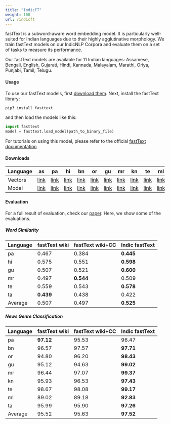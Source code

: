 ```yaml
---
title: "IndicFT"
weight: 100
url: /indicft
---
```



fastText is a subword-aware word embedding model. It is particularly well-suited for Indian languages due to their highly agglutinative morphology. We train fastText models on our IndicNLP Corpora and evaluate them on a set of tasks to measure its performance.

Our fastText models are available for 11 Indian languages:  Assamese, Bengali, English, Gujarati, Hindi, Kannada, Malayalam, Marathi, Oriya, Punjabi, Tamil, Telugu.


#### Usage

To use our fastText models, first [download them](#downloads). Next, install the fastText library:
```bash
pip3 install fasttext
```

and then load the models like this:

```python
import fasttext
model = fasttext.load_model(path_to_binary_file)
```

For tutorials on using this model, please refer to the official [fastText documentation](https://fasttext.cc/docs/en/support.html)


#### Downloads

| Language | as | pa | hi | bn | or | gu | mr | kn | te | ml | ta |
| -------- | -- | -- | -- | -- | -- | -- | -- | -- | -- | -- | -- |
| Vectors | [link](https://storage.googleapis.com/ai4bharat-public-indic-nlp-corpora/embedding-v2/indicnlp.v1.as.vec) | [link](https://storage.googleapis.com/ai4bharat-public-indic-nlp-corpora/embedding-v2/indicnlp.v1.pa.vec) | [link](https://storage.googleapis.com/ai4bharat-public-indic-nlp-corpora/embedding-v2/indicnlp.v1.hi.vec) | [link](https://storage.googleapis.com/ai4bharat-public-indic-nlp-corpora/embedding-v2/indicnlp.v1.bn.vec) | [link](https://storage.googleapis.com/ai4bharat-public-indic-nlp-corpora/embedding-v2/indicnlp.v1.or.vec) | [link](https://storage.googleapis.com/ai4bharat-public-indic-nlp-corpora/embedding-v2/indicnlp.v1.gu.vec) | [link](https://storage.googleapis.com/ai4bharat-public-indic-nlp-corpora/embedding-v2/indicnlp.v1.mr.vec) | [link](https://storage.googleapis.com/ai4bharat-public-indic-nlp-corpora/embedding-v2/indicnlp.v1.kn.vec) | [link](https://storage.googleapis.com/ai4bharat-public-indic-nlp-corpora/embedding-v2/indicnlp.v1.te.vec) | [link](https://storage.googleapis.com/ai4bharat-public-indic-nlp-corpora/embedding-v2/indicnlp.v1.ml.vec) | [link](https://storage.googleapis.com/ai4bharat-public-indic-nlp-corpora/embedding-v2/indicnlp.v1.ta.vec) |
| Model | [link](https://storage.googleapis.com/ai4bharat-public-indic-nlp-corpora/embedding-v2/indicnlp.v1.as.vec) | [link](https://storage.googleapis.com/ai4bharat-public-indic-nlp-corpora/embedding-v2/indicnlp.v1.pa.bin) | [link](https://storage.googleapis.com/ai4bharat-public-indic-nlp-corpora/embedding-v2/indicnlp.v1.hi.bin) | [link](https://storage.googleapis.com/ai4bharat-public-indic-nlp-corpora/embedding-v2/indicnlp.v1.bn.bin) | [link](https://storage.googleapis.com/ai4bharat-public-indic-nlp-corpora/embedding-v2/indicnlp.v1.or.bin) | [link](https://storage.googleapis.com/ai4bharat-public-indic-nlp-corpora/embedding-v2/indicnlp.v1.gu.bin) | [link](https://storage.googleapis.com/ai4bharat-public-indic-nlp-corpora/embedding-v2/indicnlp.v1.mr.bin) | [link](https://storage.googleapis.com/ai4bharat-public-indic-nlp-corpora/embedding-v2/indicnlp.v1.kn.bin) | [link](https://storage.googleapis.com/ai4bharat-public-indic-nlp-corpora/embedding-v2/indicnlp.v1.te.bin) | [link](https://storage.googleapis.com/ai4bharat-public-indic-nlp-corpora/embedding-v2/indicnlp.v1.ml.bin) | [link](https://storage.googleapis.com/ai4bharat-public-indic-nlp-corpora/embedding-v2/indicnlp.v1.ta.bin) |


#### Evaluation


For a full result of evaluation, check our [paper](https://indicnlp.ai4bharat.org/papers/arxiv2020_indicnlp_corpus.pdf). Here, we show some of the evaluations.


##### Word Similarity


Language | fastText wiki | fastText wiki+CC | Indic fastText
------| -----|-----|----
pa | 0.467 | 0.384 | **0.445**
hi | 0.575 | 0.551 | **0.598**
gu | 0.507 | 0.521 | **0.600**
mr | 0.497 | **0.544** | 0.509 
te | 0.559 | 0.543 | **0.578**
ta | **0.439** | 0.438 | 0.422
Average| 0.507| 0.497| **0.525**


##### News Genre Classification

Language | fastText wiki | fastText wiki+CC | Indic fastText
------| -----|-----|----
pa | **97.12** | 95.53 | 96.47
bn | 96.57 | 97.57 | **97.71**
or | 94.80 | 96.20 | **98.43**
gu | 95.12 | 94.63 | **99.02**
mr | 96.44 | 97.07 | **99.37**
kn | 95.93 | 96.53 | **97.43**
te | 98.67 | 98.08 | **99.17**
ml | 89.02 | 89.18 | **92.83**
ta | 95.99 | 95.90 | **97.26**
Average | 95.52 | 95.63 | **97.52**
